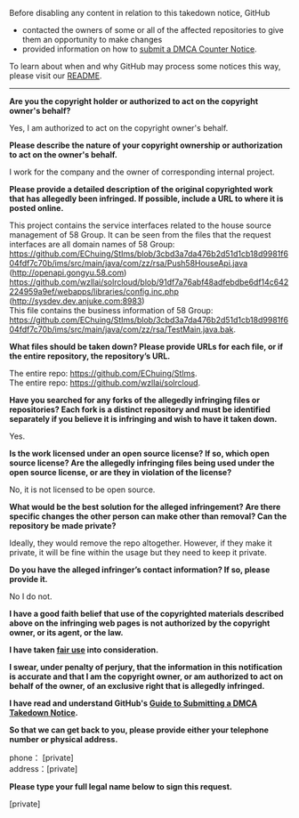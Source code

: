 Before disabling any content in relation to this takedown notice, GitHub
- contacted the owners of some or all of the affected repositories to give them an opportunity to make changes
- provided information on how to [submit a DMCA Counter Notice](https://docs.github.com/en/articles/guide-to-submitting-a-dmca-counter-notice).

To learn about when and why GitHub may process some notices this way, please visit our [README](https://github.com/github/dmca/blob/master/README.md).

---

**Are you the copyright holder or authorized to act on the copyright owner's behalf?**

Yes, I am authorized to act on the copyright owner's behalf.

**Please describe the nature of your copyright ownership or authorization to act on the owner's behalf.**

I work for the company and the owner of corresponding internal project.

**Please provide a detailed description of the original copyrighted work that has allegedly been infringed. If possible, include a URL to where it is posted online.**

This project contains the service interfaces related to the house source management of 58 Group. It can be seen from the files that the request interfaces are all domain names of 58 Group:  
https://github.com/EChuing/StIms/blob/3cbd3a7da476b2d51d1cb18d9981f604fdf7c70b/ims/src/main/java/com/zz/rsa/Push58HouseApi.java (http://openapi.gongyu.58.com)  
https://github.com/wzllai/solrcloud/blob/91df7a76abf48adfebdbe6df14c642224959a9ef/webapps/libraries/config.inc.php (http://sysdev.dev.anjuke.com:8983)  
This file contains the business information of 58 Group:  
https://github.com/EChuing/StIms/blob/3cbd3a7da476b2d51d1cb18d9981f604fdf7c70b/ims/src/main/java/com/zz/rsa/TestMain.java.bak.

**What files should be taken down? Please provide URLs for each file, or if the entire repository, the repository’s URL.**

The entire repo: https://github.com/EChuing/StIms.  
The entire repo: https://github.com/wzllai/solrcloud.

**Have you searched for any forks of the allegedly infringing files or repositories? Each fork is a distinct repository and must be identified separately if you believe it is infringing and wish to have it taken down.**

Yes.

**Is the work licensed under an open source license? If so, which open source license? Are the allegedly infringing files being used under the open source license, or are they in violation of the license?**

No, it is not licensed to be open source.

**What would be the best solution for the alleged infringement? Are there specific changes the other person can make other than removal? Can the repository be made private?**

Ideally, they would remove the repo altogether. However, if they make it private, it will be fine within the usage but they need to keep it private.

**Do you have the alleged infringer’s contact information? If so, please provide it.**

No I do not.

**I have a good faith belief that use of the copyrighted materials described above on the infringing web pages is not authorized by the copyright owner, or its agent, or the law.**

**I have taken <a href="https://www.lumendatabase.org/topics/22">fair use</a> into consideration.**

**I swear, under penalty of perjury, that the information in this notification is accurate and that I am the copyright owner, or am authorized to act on behalf of the owner, of an exclusive right that is allegedly infringed.**

**I have read and understand GitHub's <a href="https://docs.github.com/articles/guide-to-submitting-a-dmca-takedown-notice/">Guide to Submitting a DMCA Takedown Notice</a>.**

**So that we can get back to you, please provide either your telephone number or physical address.**

phone： [private]  
address：[private]

**Please type your full legal name below to sign this request.**

[private]
